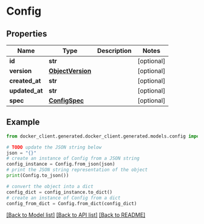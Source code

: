 # Config


## Properties

Name | Type | Description | Notes
------------ | ------------- | ------------- | -------------
**id** | **str** |  | [optional] 
**version** | [**ObjectVersion**](ObjectVersion.md) |  | [optional] 
**created_at** | **str** |  | [optional] 
**updated_at** | **str** |  | [optional] 
**spec** | [**ConfigSpec**](ConfigSpec.md) |  | [optional] 

## Example

```python
from docker_client.generated.docker_client.generated.models.config import Config

# TODO update the JSON string below
json = "{}"
# create an instance of Config from a JSON string
config_instance = Config.from_json(json)
# print the JSON string representation of the object
print(Config.to_json())

# convert the object into a dict
config_dict = config_instance.to_dict()
# create an instance of Config from a dict
config_from_dict = Config.from_dict(config_dict)
```
[[Back to Model list]](../README.md#documentation-for-models) [[Back to API list]](../README.md#documentation-for-api-endpoints) [[Back to README]](../README.md)


